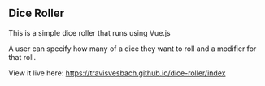## Dice Roller

This is a simple dice roller that runs using Vue.js

A user can specify how many of a dice they want to roll and a modifier for that roll. 

View it live here: https://travisvesbach.github.io/dice-roller/index